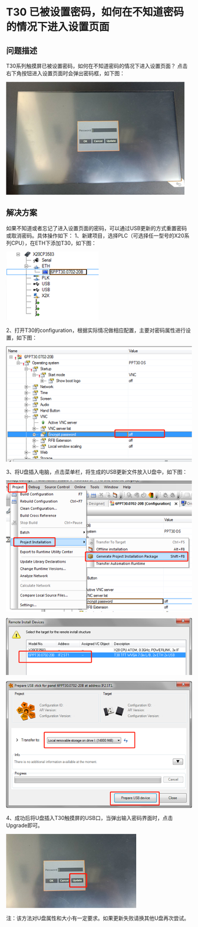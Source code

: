 # T30 已被设置密码，如何在不知道密码的情况下进入设置页面

## 问题描述
T30系列触摸屏已被设置密码，如何在不知道密码的情况下进入设置页面？
点击右下角按钮进入设置页面时会弹出密码框，如下图：

![Img](./FILES/020[T30]%20已被设置密码，如何在不知道密码的情况下进入设置页面.md/img-20220615161303.png)

## 解决方案
如果不知道或者忘记了进入设置页面的密码，可以通过USB更新的方式重置密码或取消密码。具体操作如下：
1、新建项目，选择PLC（可选择任一型号的X20系列CPU），在ETH下添加T30，如下图：

![Img](./FILES/020[T30]%20已被设置密码，如何在不知道密码的情况下进入设置页面.md/img-20220615161359.png)

2、打开T30的configuration，根据实际情况做相应配置，主要对密码属性进行设置，如下图：

![Img](./FILES/020[T30]%20已被设置密码，如何在不知道密码的情况下进入设置页面.md/img-20220615161454.png)

3、将U盘插入电脑，点击菜单栏，将生成的USB更新文件放入U盘中，如下图：

![Img](./FILES/020[T30]%20已被设置密码，如何在不知道密码的情况下进入设置页面.md/img-20220615162257.png)

![Img](./FILES/020[T30]%20已被设置密码，如何在不知道密码的情况下进入设置页面.md/img-20220615161622.png)

![Img](./FILES/020[T30]%20已被设置密码，如何在不知道密码的情况下进入设置页面.md/img-20220615162316.png)

4、成功后将U盘插入T30触摸屏的USB口，当弹出输入密码界面时，点击Upgrade即可。

![Img](./FILES/020[T30]%20已被设置密码，如何在不知道密码的情况下进入设置页面.md/img-20220615162342.png)

注：该方法对U盘属性和大小有一定要求。如果更新失败请换其他U盘再次尝试。